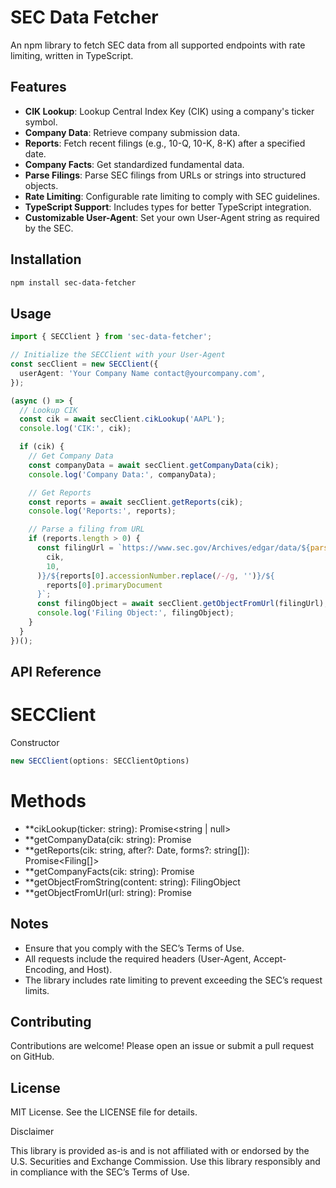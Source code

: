 # SEC Data Fetcher

An npm library to fetch SEC data from all supported endpoints with rate limiting, written in TypeScript.

## Features

- **CIK Lookup**: Lookup Central Index Key (CIK) using a company's ticker symbol.
- **Company Data**: Retrieve company submission data.
- **Reports**: Fetch recent filings (e.g., 10-Q, 10-K, 8-K) after a specified date.
- **Company Facts**: Get standardized fundamental data.
- **Parse Filings**: Parse SEC filings from URLs or strings into structured objects.
- **Rate Limiting**: Configurable rate limiting to comply with SEC guidelines.
- **TypeScript Support**: Includes types for better TypeScript integration.
- **Customizable User-Agent**: Set your own User-Agent string as required by the SEC.

## Installation

```bash
npm install sec-data-fetcher
```

## Usage

```typescript
import { SECClient } from 'sec-data-fetcher';

// Initialize the SECClient with your User-Agent
const secClient = new SECClient({
  userAgent: 'Your Company Name contact@yourcompany.com',
});

(async () => {
  // Lookup CIK
  const cik = await secClient.cikLookup('AAPL');
  console.log('CIK:', cik);

  if (cik) {
    // Get Company Data
    const companyData = await secClient.getCompanyData(cik);
    console.log('Company Data:', companyData);

    // Get Reports
    const reports = await secClient.getReports(cik);
    console.log('Reports:', reports);

    // Parse a filing from URL
    if (reports.length > 0) {
      const filingUrl = `https://www.sec.gov/Archives/edgar/data/${parseInt(
        cik,
        10,
      )}/${reports[0].accessionNumber.replace(/-/g, '')}/${
        reports[0].primaryDocument
      }`;
      const filingObject = await secClient.getObjectFromUrl(filingUrl);
      console.log('Filing Object:', filingObject);
    }
  }
})();
```

## API Reference

# SECClient

Constructor

```typescript
new SECClient(options: SECClientOptions)
```

# Methods

- \*\*cikLookup(ticker: string): Promise<string | null>
- \*\*getCompanyData(cik: string): Promise<any>
- \*\*getReports(cik: string, after?: Date, forms?: string[]): Promise<Filing[]>
- \*\*getCompanyFacts(cik: string): Promise<any>
- \*\*getObjectFromString(content: string): FilingObject
- \*\*getObjectFromUrl(url: string): Promise<FilingObject>

## Notes

- Ensure that you comply with the SEC’s Terms of Use.
- All requests include the required headers (User-Agent, Accept-Encoding, and Host).
- The library includes rate limiting to prevent exceeding the SEC’s request limits.

## Contributing

Contributions are welcome! Please open an issue or submit a pull request on GitHub.

## License

MIT License. See the LICENSE file for details.

Disclaimer

This library is provided as-is and is not affiliated with or endorsed by the U.S. Securities and Exchange Commission. Use this library responsibly and in compliance with the SEC’s Terms of Use.
